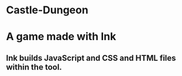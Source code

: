 # Castle-Dungeon
<h1>A game made with Ink</h1>

<h2>Ink builds JavaScript and CSS and HTML files within the tool.</h2>


